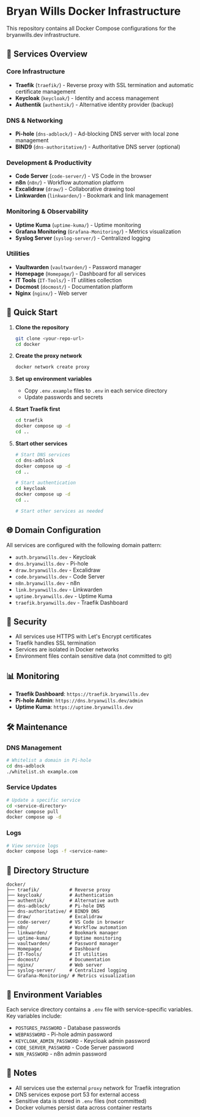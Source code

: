 # Bryan Wills Docker Infrastructure

This repository contains all Docker Compose configurations for the bryanwills.dev infrastructure.

## 🚀 Services Overview

### Core Infrastructure
- **Traefik** (`traefik/`) - Reverse proxy with SSL termination and automatic certificate management
- **Keycloak** (`keycloak/`) - Identity and access management
- **Authentik** (`authentik/`) - Alternative identity provider (backup)

### DNS & Networking
- **Pi-hole** (`dns-adblock/`) - Ad-blocking DNS server with local zone management
- **BIND9** (`dns-authoritative/`) - Authoritative DNS server (optional)

### Development & Productivity
- **Code Server** (`code-server/`) - VS Code in the browser
- **n8n** (`n8n/`) - Workflow automation platform
- **Excalidraw** (`draw/`) - Collaborative drawing tool
- **Linkwarden** (`linkwarden/`) - Bookmark and link management

### Monitoring & Observability
- **Uptime Kuma** (`uptime-kuma/`) - Uptime monitoring
- **Grafana Monitoring** (`Grafana-Monitoring/`) - Metrics visualization
- **Syslog Server** (`syslog-server/`) - Centralized logging

### Utilities
- **Vaultwarden** (`vaultwarden/`) - Password manager
- **Homepage** (`Homepage/`) - Dashboard for all services
- **IT Tools** (`IT-Tools/`) - IT utilities collection
- **Docmost** (`docmost/`) - Documentation platform
- **Nginx** (`nginx/`) - Web server

## 🔧 Quick Start

1. **Clone the repository**
   ```bash
   git clone <your-repo-url>
   cd docker
   ```

2. **Create the proxy network**
   ```bash
   docker network create proxy
   ```

3. **Set up environment variables**
   - Copy `.env.example` files to `.env` in each service directory
   - Update passwords and secrets

4. **Start Traefik first**
   ```bash
   cd traefik
   docker compose up -d
   cd ..
   ```

5. **Start other services**
   ```bash
   # Start DNS services
   cd dns-adblock
   docker compose up -d
   cd ..

   # Start authentication
   cd keycloak
   docker compose up -d
   cd ..

   # Start other services as needed
   ```

## 🌐 Domain Configuration

All services are configured with the following domain pattern:
- `auth.bryanwills.dev` - Keycloak
- `dns.bryanwills.dev` - Pi-hole
- `draw.bryanwills.dev` - Excalidraw
- `code.bryanwills.dev` - Code Server
- `n8n.bryanwills.dev` - n8n
- `link.bryanwills.dev` - Linkwarden
- `uptime.bryanwills.dev` - Uptime Kuma
- `traefik.bryanwills.dev` - Traefik Dashboard

## 🔐 Security

- All services use HTTPS with Let's Encrypt certificates
- Traefik handles SSL termination
- Services are isolated in Docker networks
- Environment files contain sensitive data (not committed to git)

## 📊 Monitoring

- **Traefik Dashboard**: `https://traefik.bryanwills.dev`
- **Pi-hole Admin**: `https://dns.bryanwills.dev/admin`
- **Uptime Kuma**: `https://uptime.bryanwills.dev`

## 🛠️ Maintenance

### DNS Management
```bash
# Whitelist a domain in Pi-hole
cd dns-adblock
./whitelist.sh example.com
```

### Service Updates
```bash
# Update a specific service
cd <service-directory>
docker compose pull
docker compose up -d
```

### Logs
```bash
# View service logs
docker compose logs -f <service-name>
```

## 📁 Directory Structure

```
docker/
├── traefik/           # Reverse proxy
├── keycloak/          # Authentication
├── authentik/         # Alternative auth
├── dns-adblock/       # Pi-hole DNS
├── dns-authoritative/ # BIND9 DNS
├── draw/              # Excalidraw
├── code-server/       # VS Code in browser
├── n8n/               # Workflow automation
├── linkwarden/        # Bookmark manager
├── uptime-kuma/       # Uptime monitoring
├── vaultwarden/       # Password manager
├── Homepage/          # Dashboard
├── IT-Tools/          # IT utilities
├── docmost/           # Documentation
├── nginx/             # Web server
├── syslog-server/     # Centralized logging
└── Grafana-Monitoring/ # Metrics visualization
```

## 🔄 Environment Variables

Each service directory contains a `.env` file with service-specific variables. Key variables include:

- `POSTGRES_PASSWORD` - Database passwords
- `WEBPASSWORD` - Pi-hole admin password
- `KEYCLOAK_ADMIN_PASSWORD` - Keycloak admin password
- `CODE_SERVER_PASSWORD` - Code Server password
- `N8N_PASSWORD` - n8n admin password

## 📝 Notes

- All services use the external `proxy` network for Traefik integration
- DNS services expose port 53 for external access
- Sensitive data is stored in `.env` files (not committed)
- Docker volumes persist data across container restarts
